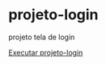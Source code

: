 # projeto-login
 projeto tela de login
 
 <a href='https://fabianatarquini.github.io/projeto-login/'> Executar projeto-login </a>
